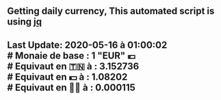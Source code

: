 ## Getting daily currency, This automated script is using [jq](https://stedolan.github.io/jq/)
## Last Update:  2020-05-16 à 01:00:02 </br># Monaie de base : 1 "EUR" 💶 </br> # Equivaut en 🇹🇳 à :  3.152736 </br> # Equivaut en 💵 à : 1.08202</br> # Equivaut en 🐱‍💻 à :  0.000115
